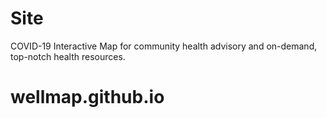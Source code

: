 # Site

COVID-19 Interactive Map for community health advisory and on-demand, top-notch health resources.
# wellmap.github.io
